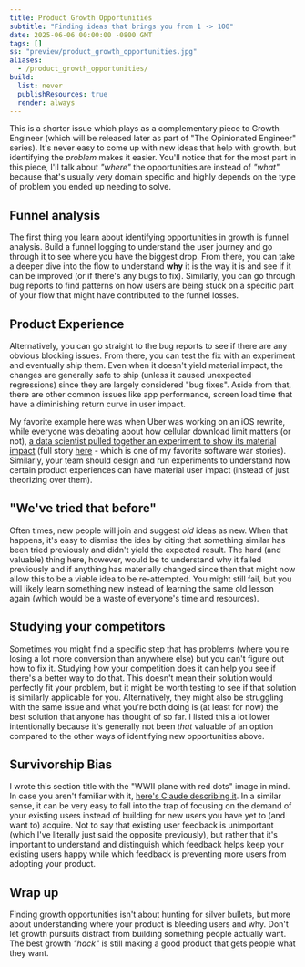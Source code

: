 ```yaml
---
title: Product Growth Opportunities
subtitle: "Finding ideas that brings you from 1 -> 100"
date: 2025-06-06 00:00:00 -0800 GMT
tags: []
ss: "preview/product_growth_opportunities.jpg"
aliases:
  - /product_growth_opportunities/
build:
  list: never
  publishResources: true
  render: always
---
```


This is a shorter issue which plays as a complementary piece to Growth Engineer (which will be released later as part of "The Opinionated Engineer" series). It's never easy to come up with new ideas that help with growth, but identifying the _problem_ makes it easier. You'll notice that for the most part in this piece, I'll talk about _"where"_ the opportunities are instead of _"what"_ because that's usually very domain specific and highly depends on the type of problem you ended up needing to solve.

## Funnel analysis

The first thing you learn about identifying opportunities in growth is funnel analysis. Build a funnel logging to understand the user journey and go through it to see where you have the biggest drop. From there, you can take a deeper dive into the flow to understand **why** it is the way it is and see if it can be improved (or if there's any bugs to fix). Similarly, you can go through bug reports to find patterns on how users are being stuck on a specific part of your flow that might have contributed to the funnel losses.

## Product Experience

Alternatively, you can go straight to the bug reports to see if there are any obvious blocking issues. From there, you can test the fix with an experiment and eventually ship them. Even when it doesn't yield material impact, the changes are generally safe to ship (unless it caused unexpected regressions) since they are largely considered "bug fixes". Aside from that, there are other common issues like app performance, screen load time that have a diminishing return curve in user impact.

My favorite example here was when Uber was working on an iOS rewrite, while everyone was debating about how cellular download limit matters (or not), [a data scientist pulled together an experiment to show its material impact](https://x.com/StanTwinB/status/1336929240516710400) (full story [here](https://threadreaderapp.com/thread/1336890442768547845.html) - which is one of my favorite software war stories). Similarly, your team should design and run experiments to understand how certain product experiences can have material user impact (instead of just theorizing over them).

## "We've tried that before"

Often times, new people will join and suggest _old_ ideas as new. When that happens, it's easy to dismiss the idea by citing that something similar has been tried previously and didn't yield the expected result. The hard (and valuable) thing here, however, would be to understand why it failed previously and if anything has materially changed since then that might now allow this to be a viable idea to be re-attempted. You might still fail, but you will likely learn something new instead of learning the same old lesson again (which would be a waste of everyone's time and resources).

## Studying your competitors

Sometimes you might find a specific step that has problems (where you're losing a lot more conversion than anywhere else) but you can't figure out how to fix it. Studying how your competition does it can help you see if there's a better way to do that. This doesn't mean their solution would perfectly fit your problem, but it might be worth testing to see if that solution is similarly applicable for you. Alternatively, they might also be struggling with the same issue and what you're both doing is (at least for now) the best solution that anyone has thought of so far. I listed this a lot lower intentionally because it's generally not been _that_ valuable of an option compared to the other ways of identifying new opportunities above.

## Survivorship Bias

I wrote this section title with the "WWII plane with red dots" image in mind. In case you aren't familiar with it, [here's Claude describing it](https://claude.ai/share/7d06cfc9-95e7-4474-aae4-b56a6c6d3c99). In a similar sense, it can be very easy to fall into the trap of focusing on the demand of your existing users instead of building for new users you have yet to (and want to) acquire. Not to say that existing user feedback is unimportant (which I've literally just said the opposite previously), but rather that it's important to understand and distinguish which feedback helps keep your existing users happy while which feedback is preventing more users from adopting your product.

## Wrap up

Finding growth opportunities isn't about hunting for silver bullets, but more about understanding where your product is bleeding users and why. Don't let growth pursuits distract from building something people actually want. The best growth _"hack"_ is still making a good product that gets people what they want.